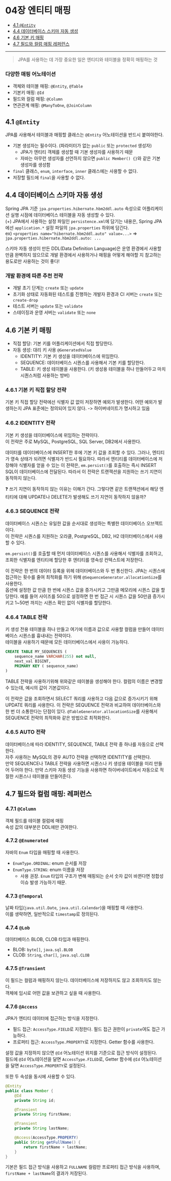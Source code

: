 # 04장 엔티티 매핑

* [4.1 `@Entity`](#41-entity)
* [4.4 데이터베이스 스키마 자동 생성](#44-데이터베이스-스키마-자동-생성)
* [4.6 기본 키 매핑](#46-기본-키-매핑)
* [4.7 필드와 컬럼 매핑 레퍼런스](#47-필드와-컬럼-매핑-레퍼런스)

---

> JPA를 사용하는 데 가장 중요한 일은 엔티티와 테이블을 정확히 매핑하는 것
### 다양한 매핑 어노테이션
* 객체와 테이블 매핑: `@Entity`, `@Table`
* 기본키 매핑: `@Id`
* 필드와 컬럼 매핑: `@Column`
* 연관관계 매핑: `@ManyToOne`, `@JoinColumn`

## 4.1 `@Entity`
JPA를 사용해서 테이블과 매핑할 클래스는 `@Entity` 어노테이션을 반드시 붙여야한다.

* 기본 생성자는 필수이다. (파라미터가 없는 `public` 또는 `protected` 생성자)
    * JPA가 엔티티 객체를 생성할 때 기본 생성자를 사용하기 때문
    * 자바는 아무런 생성자를 선언하지 않으면 `public Member() {}`와 같은 기본 생성자를 생성함 
* `final` 클래스, `enum`, `interface`, `inner` 클래스에는 사용할 수 없다.
* 저장할 필드에 `final`을 사용할 수 없다.

## 4.4 데이터베이스 스키마 자동 생성
Spring JPA 기준 `jpa.properties.hibernate.hbm2ddl.auto` 속성으로 어플리케이션 실행 시점에 데이터베이스 테이블을 자동 생성할 수 있다.<br>
(+) JPA에서 사용하는 설정 파일인 `persistence.xml`에 담기는 내용은, Spring JPA에선 `application.*` 설정 파일의 `jpa.properties` 하위에 담긴다. <br>
ex) `<properties name="hibernate.hbm2ddl.auto" value=...>` ⇒ `jpa.properties.hibernate.hbm2ddl.auto: ...`

스키마 자동 생성이 만든 DDL(Data Definition Language)은 운영 환경에서 사용할 만큼 완벽하지 않으므로 개발 환경에서 사용하거나 매핑을 어떻게 해야할 지 참고하는 용도로만 사용하는 것이 좋다!

### 개발 환경에 따른 추천 전략
* 개발 초기 단계는 `create` 또는 `update`
* 초기화 상태로 자동화된 테스트를 진행하는 개발자 환경과 CI 서버는 `create` 또는 `create-drop`
* 테스트 서버는 `update` 또는 `validate`
* 스테이징과 운영 서버는 `validate` 또는 `none`

## 4.6 기본 키 매핑
* 직접 할당: 기본 키를 어플리케이션에서 직접 할당한다.
* 자동 생성: 대리 키 사용 `@GeneratedValue`
    * IDENTITY: 기본 키 생성을 데이터베이스에 위임한다.
    * SEQUENCE: 데이터베이스 시퀀스를 사용해서 기본 키를 할당한다.
    * TABLE: 키 생성 테이블을 사용한다. (키 생성용 테이블을 하나 만들어두고 마치 시퀀스처럼 사용하는 방버)

### 4.6.1 기본 키 직접 할당 전략
기본 키 직접 할당 전략에선 식별자 값 없이 저장하면 예외가 발생한다.
어떤 예외가 발생하는지 JPA 표준에는 정의되어 있지 않다. -> 하이버네이트가 명시하고 있음

### 4.6.2 IDENTITY 전략
기본 키 생성을 데이터베이스에 위임하는 전략이다.<br>
이 전략은 주로 MySQL, PostgreSQL, SQL Server, DB2에서 사용한다.

데이터를 데이터베이스에 INSERT한 후에 기본 키 값을 조회할 수 있다. 그러나, 엔티티가 영속 상태가 되려면 식별자가 반드시 필요하다. 따라서 엔티티를 데이터베이스에 저장해야 식별자를 얻을 수 있는 이 젼략은, `em.persist()`를 호출하는 즉시 INSERT SQL이 데이터베이스에 전달된다. 따라서 이 전략은 트랜잭션을 지원하는 쓰기 지연이 동작하지 않는다. 

❓ 쓰기 지연이 동작하지 않는 이유는 이해가 간다. 그렇다면 같은 트랜잭션에서 해당 엔티티에 대해 UPDATE나 DELETE가 발생해도 쓰기 지연이 동작하지 않을까?

### 4.6.3 SEQUENCE 전략
데이터베이스 시퀀스는 유일한 값을 순서대로 생성하는 특별한 데이터베이스 오브젝트이다.<br>
이 전략은 시퀀스를 지원하는 오라클, PostgreSQL, DB2, H2 데이터베이스에서 사용할 수 있다.

`em.persist()`를 호출할 때 먼저 데이터베이스 시퀀스를 사용해서 식별자를 조회하고, 조회한 식별자를 엔티티에 할당한 후 엔티티를 영속성 컨텍스트에 저장한다.

이 전략은 한 번의 데이터 등록을 위헤 데이터베이스와 두 번 통신한다. JPA는 시퀀스에 접근하는 횟수를 줄여 최적화를 하기 위해 `@SequenceGenerator.allocationSize`를 사용한다. <br>
옵션에 설정한 값 만큼 한 번에 시퀀스 값을 증가시키고 그만큼 메모리에 시퀀스 값을 할당한다. 예를 들어 사이즈를 50으로 설정하면 한 번 접근 시 시퀀스 값을 50만큼 증가시키고 1~50번 까지는 시퀀스 확인 없이 식별자를 할당한다.

### 4.6.4 TABLE 전략
키 생성 전용 테이블을 하나 만들고 여기에 이름과 값으로 사용할 컬럼을 만들어 데이터베이스 시퀀스를 흉내내는 전략이다. <Br>
테이블을 사용하기 때문에 모든 데이터베이스에서 사용이 가능하다.
```SQL
CREATE TABLE MY_SEQUENCES (
    sequence_name VARCHAR(255) not null,
    next_val BIGINT,
    PRIMARY KEY ( sequence_name)
)
```
TABLE 전략을 사용하기위해 위와같은 테이블을 생성해야 한다. 컬럼의 이름은 변경할 수 있는데, 예시의 값이 기본값이다.

이 전략은 값을 조회하면서 SELECT 쿼리를 사용하고 다음 값으로 증가시키기 위해 UPDATE 쿼리를 사용한다. 이 전략은 SEQUENCE 전략과 비교하여 데이터베이스와 한 번 더 소통한다는 단점이 있다. `@TableGenerator.allocationSize`를 사용해서 SEQUENCE 전략의 최적화와 같은 방법으로 최적화한다.

### 4.6.5 AUTO 전략
데이터베이스에 따라 IDENTITY, SEQUENCE, TABLE 전략 중 하나를 자동으로 선택한다.<br>
자주 사용하는 MySQL의 경우 AUTO 전략을 선택하면 IDENTITY를 선택한다.<br>
만약 SEQUENCE나 TABLE 전략을 사용하면 시퀀스나 키 생성용 테이블을 미리 만들어 두어야 한다. 만약 스키마 자동 생성 기능을 사용하면 하이버네이트에서 자동으로 적절한 시퀀스나 테이블을 만들어준다.

## 4.7 필드와 컬럼 매핑: 레퍼런스
### 4.7.1 `@Column`
객체 필드를 테이블 컬럼에 매핑<br>
속성 값의 대부분은 DDL에만 관여한다.

### 4.7.2 `@Enumerated`
자바의 `Enum` 타입을 매핑할 때 사용한다.<br>
* `EnumType.ORDINAL`: enum 순서를 저장
* `EnumType.STRING`: enum 이름을 저장
    * 사용 권장. `Enum` 타입의 구조가 변해 매핑되는 순서 숫자 값이 바뀐다면 정합성 이슈 발생 가능하기 때문.

### 4.7.3 `@Temporal`
날짜 타입(`java.util.Date`, `java.util.Calendar`)을 매핑할 때 사용한다.<br>
이를 생략하면, 일반적으로 `timestamp`로 정의된다.

### 4.7.4 `@Lob`
데이터베이스 BLOB, CLOB 타입과 매핑한다.
* BLOB: `byte[]`, `java.sql.BLOB`
* CLOB: `String`, `char[]`, `java.sql.CLOB`

### 4.7.5 `@Transient`
이 필드는 컬럼과 매핑하지 않는다. 데이터베이스에 저장하지도 않고 조회하지도 않는다. <br>
객체에 임시로 어떤 값을 보관하고 싶을 때 사용한다.

### 4.7.6 `@Access`
JPA가 엔티티 데이터에 접근하는 방식을 지정한다.
* 필드 접근: `AccessType.FIELD`로 지정한다. 필드 접근 권한이 `private`여도 접근 가능하다.
* 프로퍼티 접근: `AccessType.PROPERTY`로 지정한다. Getter 함수를 사용한다.

설정 값을 지정하지 않으면 `@Id` 어노테이션 위치를 기준으로 접근 방식이 설정된다.<br>
필드에 `@Id` 어노테이션을 달면 `AccessType.FILED`로, Getter 함수에 `@Id` 어노테이션을 달면 `AccessType.PROPERTY`로 설정된다.

또한 두 속성을 동시에 사용할 수 있다.
```java
@Entity
public class Member {
    @Id
    private String id;

    @Transient
    private String firstName;

    @Transient
    private String lastName;

    @Access(AccessType.PROPERTY)
    public String getFullName() {
        return firstName + lastName;
    }
}
```
기본은 필드 접근 방식을 사용하고 `FULLNAME` 컬럼만 프로퍼티 접근 방식을 사용하며, `firstName + lastName`의 결과가 저장된다.
